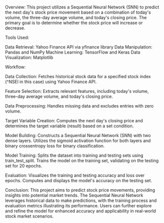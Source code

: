 Overview:
This project utilizes a Sequential Neural Network (SNN) to predict the next day's stock price movement based on a combination of today's volume, the three-day average volume, and today's closing price. The primary goal is to determine whether the stock price will increase or decrease.

Tools Used:

Data Retrieval: Yahoo Finance API via yfinance library
Data Manipulation: Pandas and NumPy
Machine Learning: TensorFlow and Keras
Data Visualization: Matplotlib

Workflow:

Data Collection:
Fetches historical stock data for a specified stock index (^NSEI in this case) using Yahoo Finance API.

Feature Selection:
Extracts relevant features, including today's volume, three-day average volume, and today's closing price.

Data Preprocessing:
Handles missing data and excludes entries with zero volume.

Target Variable Creation:
Computes the next day's closing price and determines the target variable (result) based on a set condition.

Model Building:
Constructs a Sequential Neural Network (SNN) with two dense layers.
Utilizes the sigmoid activation function for both layers and binary crossentropy loss for binary classification.

Model Training:
Splits the dataset into training and testing sets using train_test_split.
Trains the model on the training set, validating on the testing set for 20 epochs.

Evaluation:
Visualizes the training and testing accuracy and loss over epochs.
Computes and displays the model's accuracy on the testing set.

Conclusion:
This project aims to predict stock price movements, providing insights into potential market trends. The Sequential Neural Network leverages historical data to make predictions, with the training process and evaluation metrics illustrating its performance. Users can further explore and refine the model for enhanced accuracy and applicability in real-world stock market scenarios.
